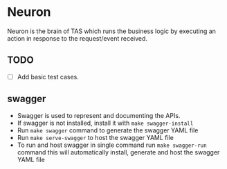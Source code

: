 # Neuron

Neuron is the brain of TAS which runs the business logic by executing an action in response to the request/event received.

## TODO

- [ ] Add basic test cases.

## swagger

- Swagger is used to represent and documenting the APIs.
- If swagger is not installed, install it with `make swagger-install`
- Run `make swagger` command to generate the swagger YAML file
- Run `make serve-swagger` to host the swagger YAML file
- To run and host swagger in single command run `make swagger-run` command this will automatically install, generate and host the swagger YAML file
